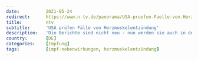 ```yaml
---
date:          2021-05-24
redirect:      https://www.n-tv.de/panorama/USA-pruefen-Faelle-von-Herzmuskelentzuendung-article22572632.html
title:         ntv
subtitle:      'USA prüfen Fälle von Herzmuskelentzündung'
description:   'Die Berichte sind nicht neu - nun werden sie auch in den USA untersucht. Die Behörden gehen der Frage nach, ob es einen Zusammenhang zwischen der Impfung mit mRNA-Vakzinen und einer Myokarditis gibt. Auch in Europa wird das bereits geprüft. Bislang fehlt es an Belegen.'
country:       [DE]
categories:    [Impfung]
tags:          [impf-nebenwirkungen, herzmuskelentzündung]
---
```

